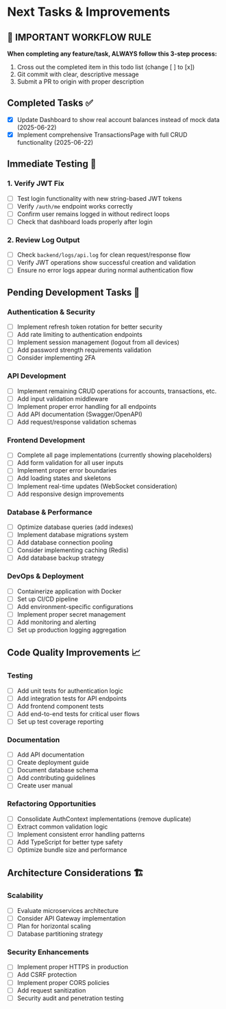 # Next Tasks & Improvements

## 🔄 IMPORTANT WORKFLOW RULE
**When completing any feature/task, ALWAYS follow this 3-step process:**
1. Cross out the completed item in this todo list (change [ ] to [x])
2. Git commit with clear, descriptive message
3. Submit a PR to origin with proper description

## Completed Tasks ✅
- [x] Update Dashboard to show real account balances instead of mock data (2025-06-22)
- [x] Implement comprehensive TransactionsPage with full CRUD functionality (2025-06-22)

## Immediate Testing 🧪

### 1. Verify JWT Fix
- [ ] Test login functionality with new string-based JWT tokens
- [ ] Verify `/auth/me` endpoint works correctly  
- [ ] Confirm user remains logged in without redirect loops
- [ ] Check that dashboard loads properly after login

### 2. Review Log Output
- [ ] Check `backend/logs/api.log` for clean request/response flow
- [ ] Verify JWT operations show successful creation and validation
- [ ] Ensure no error logs appear during normal authentication flow

## Pending Development Tasks 🔧

### Authentication & Security
- [ ] Implement refresh token rotation for better security
- [ ] Add rate limiting to authentication endpoints
- [ ] Implement session management (logout from all devices)
- [ ] Add password strength requirements validation
- [ ] Consider implementing 2FA

### API Development
- [ ] Implement remaining CRUD operations for accounts, transactions, etc.
- [ ] Add input validation middleware
- [ ] Implement proper error handling for all endpoints
- [ ] Add API documentation (Swagger/OpenAPI)
- [ ] Add request/response validation schemas

### Frontend Development  
- [ ] Complete all page implementations (currently showing placeholders)
- [ ] Add form validation for all user inputs
- [ ] Implement proper error boundaries
- [ ] Add loading states and skeletons
- [ ] Implement real-time updates (WebSocket consideration)
- [ ] Add responsive design improvements

### Database & Performance
- [ ] Optimize database queries (add indexes)
- [ ] Implement database migrations system
- [ ] Add database connection pooling
- [ ] Consider implementing caching (Redis)
- [ ] Add database backup strategy

### DevOps & Deployment
- [ ] Containerize application with Docker
- [ ] Set up CI/CD pipeline
- [ ] Add environment-specific configurations
- [ ] Implement proper secret management
- [ ] Add monitoring and alerting
- [ ] Set up production logging aggregation

## Code Quality Improvements 📈

### Testing
- [ ] Add unit tests for authentication logic
- [ ] Add integration tests for API endpoints
- [ ] Add frontend component tests
- [ ] Add end-to-end tests for critical user flows
- [ ] Set up test coverage reporting

### Documentation
- [ ] Add API documentation
- [ ] Create deployment guide
- [ ] Document database schema
- [ ] Add contributing guidelines
- [ ] Create user manual

### Refactoring Opportunities
- [ ] Consolidate AuthContext implementations (remove duplicate)
- [ ] Extract common validation logic
- [ ] Implement consistent error handling patterns
- [ ] Add TypeScript for better type safety
- [ ] Optimize bundle size and performance

## Architecture Considerations 🏗️

### Scalability
- [ ] Evaluate microservices architecture 
- [ ] Consider API Gateway implementation
- [ ] Plan for horizontal scaling
- [ ] Database partitioning strategy

### Security Enhancements
- [ ] Implement proper HTTPS in production
- [ ] Add CSRF protection
- [ ] Implement proper CORS policies
- [ ] Add request sanitization
- [ ] Security audit and penetration testing